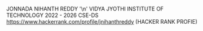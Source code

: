 
JONNADA NIHANTH REDDY '\n'
VIDYA JYOTHI INSTITUTE OF TECHNOLOGY
2022 - 2026
CSE-DS
https://www.hackerrank.com/profile/jnihanthreddy (HACKER RANK PROFIE)
